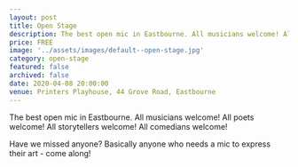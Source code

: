 ```yaml
---
layout: post
title: Open Stage
description: The best open mic in Eastbourne. All musicians welcome! All poets welcome! All storytellers welcome! All comedians welcome!
price: FREE
image: '../assets/images/default--open-stage.jpg'
category: open-stage
featured: false
archived: false
date: 2020-04-08 20:00:00
venue: Printers Playhouse, 44 Grove Road, Eastbourne
---
```


The best open mic in Eastbourne. All musicians welcome! All poets welcome! All storytellers welcome! All comedians welcome!

Have we missed anyone? Basically anyone who needs a mic to express their art - come along!
